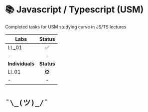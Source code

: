# 📚 Javascript / Typescript (USM)

Completed tasks for USM studying curve in JS/TS lectures

| Labs  | Status |
| ----- | :----: |
| LL_01 |   ✅   |
| -    |  -   |
| **Individuals**|  **Status** |
| LI_01 |   ❎   |
| -    |  -   |

# `¯\_(ツ)_/¯`